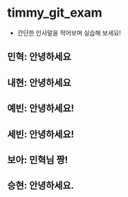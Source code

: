 # timmy_git_exam

- 간단한 인사말을 적어보며 실습해 보세요!


## 민혁: 안녕하세요

## 내현: 안녕하세요

## 예빈: 안녕하세요!

## 세빈: 안녕하세요!

## 보아: 민혁님 짱!

## 승현: 안녕하세요.
